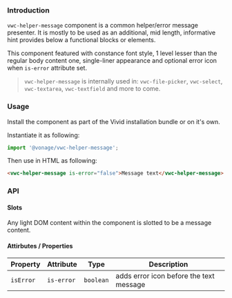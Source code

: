 ### Introduction

`vwc-helper-message` component is a common helper/error message presenter.
It is mostly to be used as an additional, mid length, informative hint provides below a functional blocks or elements.

This component featured with constance font style, 1 level lesser than the regular body content one,
single-liner appearance and optional error icon when `is-error` attribute set.

> `vwc-helper-message` is internally used in: `vwc-file-picker`, `vwc-select`, `vwc-textarea`, `vwc-textfield` and more to come.

### Usage

Install the component as part of the Vivid installation bundle or on it's own.

Instantiate it as following:
```js
import '@vonage/vwc-helper-message';
```

Then use in HTML as following:
```html
<vwc-helper-message is-error="false">Message text</vwc-helper-message>
```

### API

#### Slots

Any light DOM content within the component is slotted to be a message content.

#### Attirbutes / Properties

| Property  | Attribute  | Type      | Description |
|-----------|------------|-----------|-------------|
| `isError` | `is-error` | `boolean` | adds error icon before the text message